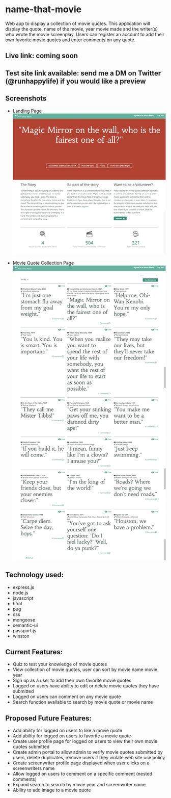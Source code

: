 # name-that-movie
Web app to display a collection of movie quotes.
This application will display the quote, name of the movie, year movie made and the writer(s) who wrote the movie screenplay. Users can register an account to add their own favorite movie quotes and enter comments on any quote.

## Live link: coming soon

## Test site link available: send me a DM on Twitter (@runhappylife) if you would like a preview

## Screenshots

- Landing Page
![Landing Page](public/images/name-that-movie-landingpage.png)

- Movie Quote Collection Page
![Movie Quote Collection page](public/images/name-that-movie-moviequotecollection.png)

## Technology used:
- express.js 
- node.js
- javascript
- html
- pug
- css
- mongoose
- semantic-ui
- passport.js
- winston 

## Current Features:
- Quiz to test your knowledge of movie quotes
- View collection of movie quotes, user can sort by movie name movie year
- Sign up as a user to add their own favorite movie quotes
- Logged on users have ability to edit or delete movie quotes they have submitted
- Logged on users can comment on any movie quote
- Search function available to search by movie quote or movie name

## Proposed Future Features:
- Add ability for logged on users to like a movie quote
- Add ability for logged on users to favorite a movie quote
- Create user profile page for logged on users to view their own movie quotes submitted
- Create admin portal to allow admin to verify movie quotes submitted by users, delete duplicates, remove users if they violate web site use policy
- Create screenwriter profile page displayed when user clicks on a screenwriters name
- Allow logged on users to comment on a specific comment (nested comments)
- Expand search to search by movie year and screenwriter name
- Ability to add image to a movie quote